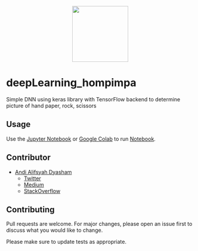 <p align="center"><img src="https://keras.io/img/logo.png" height=150px></p>

# deepLearning_hompimpa
Simple DNN using keras library with TensorFlow backend to determine picture of hand paper, rock, scissors

## Usage

Use the [Jupyter Notebook](https://jupyter.org/) or [Google Colab](https://colab.research.google.com/) to run [Notebook](https://github.com/AndyAlyf/deepLearning_hompimpa/blob/master/DeepLearning_hompimpa.ipynb).


## Contributor
- [Andi Alifsyah Dyasham](https://github.com/andyalyf)
  - [Twitter](http://twitter.com/andyalyfsyah)
  - [Medium](http://medium.com/@andyalyfsyah4)
  - [StackOverflow](https://stackoverflow.com/users/13289800/andi-alifsyach)

## Contributing
Pull requests are welcome. For major changes, please open an issue first to discuss what you would like to change.

Please make sure to update tests as appropriate.
